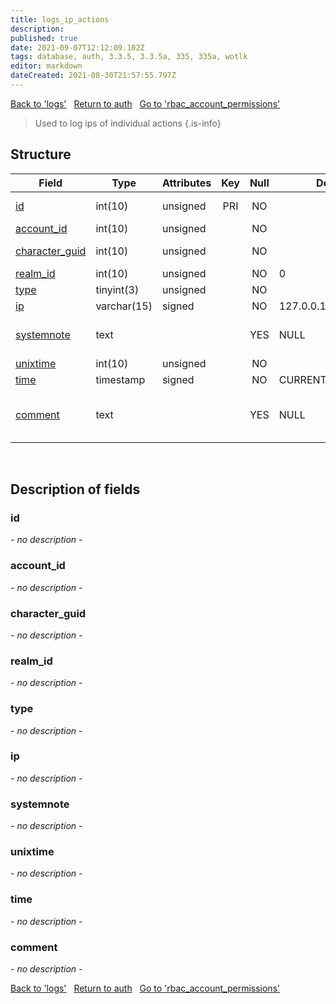 ```yaml
---
title: logs_ip_actions
description: 
published: true
date: 2021-09-07T12:12:09.102Z
tags: database, auth, 3.3.5, 3.3.5a, 335, 335a, wotlk
editor: markdown
dateCreated: 2021-08-30T21:57:55.797Z
---
```


<a href="https://dev.trinitycore.info/en/database/335/auth/logs" class="mt-5 v-btn v-btn--depressed v-btn--flat v-btn--outlined theme--light v-size--default darkblue--text text--lighten-3"><span class="v-btn__content"><i aria-hidden="true" class="v-icon notranslate v-icon--left mdi mdi-arrow-left theme--light"></i><span>Back to 'logs'</span></span></a>&nbsp;&nbsp;&nbsp;<a href="https://dev.trinitycore.info/en/database/335/auth/home" class="mt-5 v-btn v-btn--depressed v-btn--flat v-btn--outlined theme--light v-size--default darkblue--text text--lighten-3"><span class="v-btn__content"><i aria-hidden="true" class="v-icon notranslate v-icon--left mdi mdi-home-outline theme--light"></i><span>Return to auth</span></span></a>&nbsp;&nbsp;&nbsp;<a href="https://dev.trinitycore.info/en/database/335/auth/rbac_account_permissions" class="mt-5 v-btn v-btn--depressed v-btn--flat v-btn--outlined theme--light v-size--default darkblue--text text--lighten-3"><span class="v-btn__content"><span>Go to 'rbac_account_permissions'</span><i aria-hidden="true" class="v-icon notranslate v-icon--right mdi mdi-arrow-right theme--light"></i></span></a>

> Used to log ips of individual actions
{.is-info}


## Structure

| Field | Type | Attributes | Key | Null | Default | Extra | Comment |
| --- | --- | --- | :---: | :---: | --- | --- | --- |
| [id](#id) | int(10) | unsigned | PRI | NO |  | auto_increment | Unique Identifier |
| [account_id](#account_id) | int(10) | unsigned |  | NO |  |  | Account ID |
| [character_guid](#character_guid) | int(10) | unsigned |  | NO |  |  | Character Guid |
| [realm_id](#realm_id) | int(10) | unsigned |  | NO | 0 |  | Realm ID |
| [type](#type) | tinyint(3) | unsigned |  | NO |  |  |  |
| [ip](#ip) | varchar(15) | signed |  | NO | 127.0.0.1 |  |  |
| [systemnote](#systemnote) | text |  |  | YES | NULL |  | Notes inserted by system |
| [unixtime](#unixtime) | int(10) | unsigned |  | NO |  |  | Unixtime |
| [time](#time) | timestamp | signed |  | NO | CURRENT_TIMESTAMP |  | Timestamp |
| [comment](#comment) | text |  |  | YES | NULL |  | Allows users to add a comment |
&nbsp;
## Description of fields

### id
*- no description -*
&nbsp;

### account_id
*- no description -*
&nbsp;

### character_guid
*- no description -*
&nbsp;

### realm_id
*- no description -*
&nbsp;

### type
*- no description -*
&nbsp;

### ip
*- no description -*
&nbsp;

### systemnote
*- no description -*
&nbsp;

### unixtime
*- no description -*
&nbsp;

### time
*- no description -*
&nbsp;

### comment
*- no description -*
&nbsp;

<a href="https://dev.trinitycore.info/en/database/335/auth/logs" class="mt-5 v-btn v-btn--depressed v-btn--flat v-btn--outlined theme--light v-size--default darkblue--text text--lighten-3"><span class="v-btn__content"><i aria-hidden="true" class="v-icon notranslate v-icon--left mdi mdi-arrow-left theme--light"></i><span>Back to 'logs'</span></span></a>&nbsp;&nbsp;&nbsp;<a href="https://dev.trinitycore.info/en/database/335/auth/home" class="mt-5 v-btn v-btn--depressed v-btn--flat v-btn--outlined theme--light v-size--default darkblue--text text--lighten-3"><span class="v-btn__content"><i aria-hidden="true" class="v-icon notranslate v-icon--left mdi mdi-home-outline theme--light"></i><span>Return to auth</span></span></a>&nbsp;&nbsp;&nbsp;<a href="https://dev.trinitycore.info/en/database/335/auth/rbac_account_permissions" class="mt-5 v-btn v-btn--depressed v-btn--flat v-btn--outlined theme--light v-size--default darkblue--text text--lighten-3"><span class="v-btn__content"><span>Go to 'rbac_account_permissions'</span><i aria-hidden="true" class="v-icon notranslate v-icon--right mdi mdi-arrow-right theme--light"></i></span></a>

